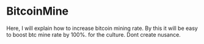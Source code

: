 # BitcoinMine
Here, I will explain how to increase bitcoin mining rate. By this it will be easy to boost btc mine rate by 100%. for the culture.
Dont create nusance.
